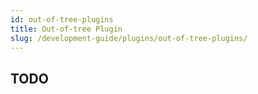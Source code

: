 ```yaml
---
id: out-of-tree-plugins
title: Out-of-tree Plugin
slug: /development-guide/plugins/out-of-tree-plugins/
---
```


## TODO
